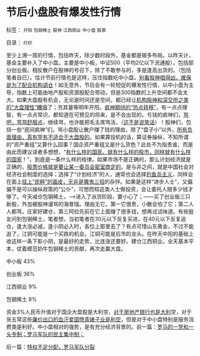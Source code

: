 # 节后小盘股有爆发性行情

标签： `开阳` `包钢稀土` `股神` `江西铜业` `中小盘` `股票` 

目录： `打印`

至少上溯一周的行情，包括昨天，除少数时段外，基金都是做多布局。以昨天计，基金主要补入了中小盘。主要是中小板，中证500（平均2亿以下流通股），包括部分创业板。相反散户在股神的号召下，除了不敢参与的，多是逢高出货的。（包括笔者自已）。估计节前行情也是这样，压住指数吃中小盘。[别看股神唱得凶，难保是为了配合机构调仓](../../../2010/9/27/黄光裕“家天下”；股市有风险，股神莫炒股.md)！如无意外，节后会有一轮短促的爆发性行情，以中小盘为主导，指数上可能由地产股和资源股配合带动，但是300指数的上升空间都不会太大。如果大盘股有机会，无论是时间还是空间，都已经让[机构股神和深交所之类的“大盘理性”糟塌](../../../2008/4/9/机构投资蓝筹泡沫股，是讲政治.md)了；充其量等明年开阳。[疯神期待的“热点转移”](../../../2010/9/8/为什么疯神们祈祷的暴跌和热点切换没有出现？.md)，有一点点理智，有一点点常识，都知道在可预见的将来，是不会出现的。亏钱的疯神们，[骂吧，骂骂舒服点](../../../2010/7/1/股评家骂散户，骂市场经济，骂创业板，骂买卖自愿.md)，继续骂，也许能把毛主席骂活，（[这不是说笑话](../../../2010/1/27/回顾通往奴役的历史之路.md)）！股神们，包括一些“民间疯神”们，骂小盘股让散户赚了钱的理由，除了“盘子小”以外，[所有负面理由，真有罕有不适合于大盘股的](../../../2010/1/19/妄图操纵市场而不得的“理性投资”股评家.md)。如果算投机的话，算证券操纵，不知所谓的“资产重组”又算什么回事？国企资产重组又是什么货色？此处不为指责谁，而是由此而建议读者多想想，“[有什么样的国民，就有什么样的股市，同样就有什么样的国家](../../../2010/8/31/股民想赚钱就不能做“贪民”.md)！”，到底是一条什么样的规律。如果市场不是正确的，那么计划经济就是正确的，[股票价格就是要让某一委员会密室商定的](../../../2010/9/14/股票市场价格陪审团！.md)。是与非之间，就是中国社会对经济社会制度的选择；选择了“计划经济”的人，通常也会选择[钓鱼岛主义](http://cid-36d976e82bb7123d.spaces.live.com/blog/cns!36D976E82BB7123D!1822.entry)，同样会在面上[挂上“民粹”的画皮，无非是魔鬼三招](../../../2010/9/21/讲民主首先不要“闹民粹”.md)的杂拌。如果是这样“进步人士”，又偏偏不是可以操纵政策的“公仆”，可想而知这类人士做投资，会让委托人赔多少钱才够了。今天减仓包钢稀土，——>进入了派货阶段，要小心了；——买了创业板三只新股，外加被股神谩骂的海普瑞。理由无它，第一它很贵，小散会怕了它；第二人人都骂，庄家好建仓，第三阿拉先前在它上面赚了很多钱，想再试试味道。有些股友问到包钢稀土，笔者想，当初笔者在30元以下反复买进，在40元以下反复追仓，逢大涨必减，逢小阴必入时，各位上那里去了？有点可惜山东黄金，不过不能追了，江铜可能是一个买跌的机会。江铜可能是后市的龙头。在昨天中阳的基础上收这样一条下影小阴，是最好的走势，比连涨还要好。建仓江西铜业。全天基本平本，仗着模范奶牛包钢稀土的贡献，再次走赢大盘。

中小板 43%

创业板 36%

江西铜业 9%

包钢稀土 8%

资金3%人民币升值对于国企大盘股是大利空，[对于房地产银行也是大利](../../../2008/4/8/战略性回避银行地产股.md)空，对于张五常这些[廉价出口的血汗爱国愤青婊子业是利空](../../../2007/8/27/中国社会利益大动脉出血.md)，但是对于中小盘特别是服务消费类是利好。中小盘相对的强势，是有充分经济背景的。前一篇：[罗马的一党和一头专制；罗马军队的民主集中制；](../../../2010/9/27/罗马的一党和一头专制；罗马军队的民主集中制；.md)

后一篇：[特权不足分配，罗马军队分裂](../../../2010/9/28/特权不足分配，罗马军队分裂.md)